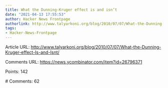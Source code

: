 ```yaml
---
title: What the Dunning-Kruger effect is and isn’t
date: "2021-04-13 17:55:53"
author: Hacker News Frontpage
authorlink: http://www.talyarkoni.org/blog/2010/07/07/What-the-Dunning-Kruger-effect-Is-and-Isnt/
tags:
- Hacker-News-Frontpage
---
```


<p>Article URL: <a href="http://www.talyarkoni.org/blog/2010/07/07/What-the-Dunning-Kruger-effect-Is-and-Isnt/">http://www.talyarkoni.org/blog/2010/07/07/What-the-Dunning-Kruger-effect-Is-and-Isnt/</a></p>
<p>Comments URL: <a href="https://news.ycombinator.com/item?id=26796371">https://news.ycombinator.com/item?id=26796371</a></p>
<p>Points: 142</p>
<p># Comments: 62</p>
